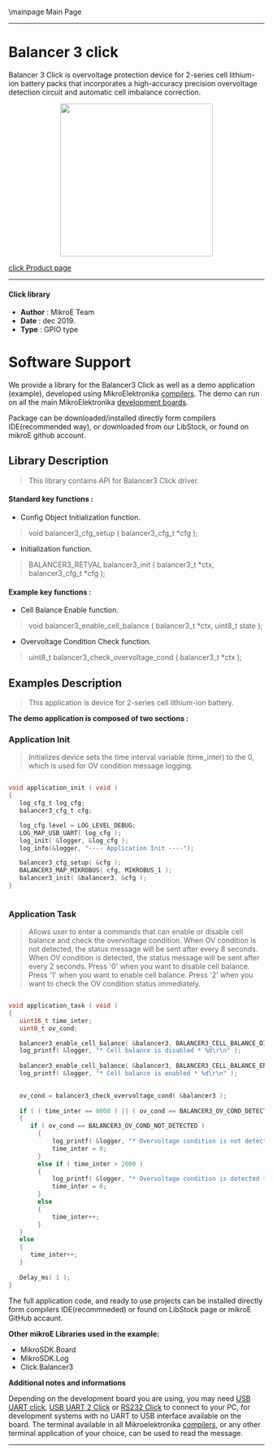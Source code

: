 \mainpage Main Page
 
 

---
# Balancer 3 click

Balancer 3 Click is overvoltage protection device for 2-series cell lithium-ion battery packs that incorporates a high-accuracy precision overvoltage detection circuit and automatic cell imbalance correction. 

<p align="center">
  <img src="https://download.mikroe.com/images/click_for_ide/balancer3_click.png" height=300px>
</p>

[click Product page](<https://www.mikroe.com/balancer-3-click>)

---


#### Click library 

- **Author**        : MikroE Team
- **Date**          : dec 2019.
- **Type**          : GPIO type


# Software Support

We provide a library for the Balancer3 Click 
as well as a demo application (example), developed using MikroElektronika 
[compilers](https://shop.mikroe.com/compilers). 
The demo can run on all the main MikroElektronika [development boards](https://shop.mikroe.com/development-boards).

Package can be downloaded/installed directly form compilers IDE(recommended way), or downloaded from our LibStock, or found on mikroE github account. 

## Library Description

> This library contains API for Balancer3 Click driver.

#### Standard key functions :

- Config Object Initialization function.
> void balancer3_cfg_setup ( balancer3_cfg_t *cfg ); 
 
- Initialization function.
> BALANCER3_RETVAL balancer3_init ( balancer3_t *ctx, balancer3_cfg_t *cfg );

#### Example key functions :

- Cell Balance Enable function.
> void balancer3_enable_cell_balance ( balancer3_t *ctx, uint8_t state );
 
- Overvoltage Condition Check function.
> uint8_t balancer3_check_overvoltage_cond ( balancer3_t *ctx );

## Examples Description

> This application is device for 2-series cell lithium-ion battery.

**The demo application is composed of two sections :**

### Application Init 

> Initializes device sets the time interval variable (time_inter) to the 0, which is used for OV condition message logging.

```c

void application_init ( void )
{
   log_cfg_t log_cfg;
   balancer3_cfg_t cfg;

   log_cfg.level = LOG_LEVEL_DEBUG;
   LOG_MAP_USB_UART( log_cfg );
   log_init( &logger, &log_cfg );
   log_info(&logger, "---- Application Init ----");

   balancer3_cfg_setup( &cfg );
   BALANCER3_MAP_MIKROBUS( cfg, MIKROBUS_1 );
   balancer3_init( &balancer3, &cfg );
}
  
```

### Application Task

> Allows user to enter a commands that can enable or disable
   cell balance and check the overvoltage condition.
   When OV condition is not detected, the status message will be sent after every 8 seconds.
   When OV condition is detected, the status message will be sent after every 2 seconds.
   Press '0' when you want to disable cell balance.
   Press '1' when you want to enable cell balance.
   Press '2' when you want to check the OV condition status immediately.

```c

void application_task ( void )
{
   uint16_t time_inter;
   uint8_t ov_cond;

   balancer3_enable_cell_balance( &balancer3, BALANCER3_CELL_BALANCE_DIS );
   log_printf( &logger, "* Cell balance is disabled * %d\r\n" );
         
   balancer3_enable_cell_balance( &balancer3, BALANCER3_CELL_BALANCE_EN );
   log_printf( &logger, "* Cell balance is enabled * %d\r\n" );

    
   ov_cond = balancer3_check_overvoltage_cond( &balancer3 );
    
   if ( ( time_inter == 8000 ) || ( ov_cond == BALANCER3_OV_COND_DETECTED ) )
   {
      if ( ov_cond == BALANCER3_OV_COND_NOT_DETECTED )
        {
            log_printf( &logger, "* Overvoltage condition is not detected * %d\r\n" );
            time_inter = 0;
        }
        else if ( time_inter > 2000 )
        {
            log_printf( &logger, "* Overvoltage condition is detected * %d\r\n", ov_cond );
            time_inter = 0;
        }
        else
        {
            time_inter++;
        }
   }
   else
   {
      time_inter++;
   }
    
   Delay_ms( 1 );
}  

```

The full application code, and ready to use projects can be  installed directly form compilers IDE(recommneded) or found on LibStock page or mikroE GitHub accaunt.

**Other mikroE Libraries used in the example:** 

- MikroSDK.Board
- MikroSDK.Log
- Click.Balancer3

**Additional notes and informations**

Depending on the development board you are using, you may need 
[USB UART click](https://shop.mikroe.com/usb-uart-click), 
[USB UART 2 Click](https://shop.mikroe.com/usb-uart-2-click) or 
[RS232 Click](https://shop.mikroe.com/rs232-click) to connect to your PC, for 
development systems with no UART to USB interface available on the board. The 
terminal available in all Mikroelektronika 
[compilers](https://shop.mikroe.com/compilers), or any other terminal application 
of your choice, can be used to read the message.



---
